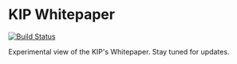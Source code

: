# KIP Whitepaper

[![Build Status](https://travis-ci.org/KIPFoundation/whitepaper.svg?branch=master)](https://travis-ci.org/KIPFoundation/whitepaper)

Experimental view of the KIP's Whitepaper.
Stay tuned for updates.
